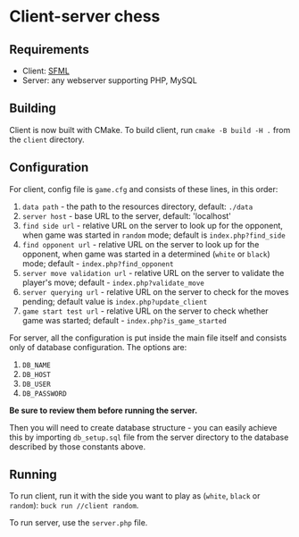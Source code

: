 # Client-server chess

## Requirements

* Client: [SFML](https://www.sfml-dev.org/)
* Server: any webserver supporting PHP, MySQL

## Building

Client is now built with CMake.
To build client, run `cmake -B build -H .` from the `client` directory.

## Configuration

For client, config file is `game.cfg` and consists of these lines, in this order:

1. `data path` - the path to the resources directory, default: `./data`
2. `server host` - base URL to the server, default: 'localhost'
3. `find side url` - relative URL on the server to look up for the opponent, when game was started in `random` mode; default is `index.php?find_side`
4. `find opponent url` - relative URL on the server to look up for the opponent, when game was started in a determined (`white` or `black`) mode; default - `index.php?find_opponent`
5. `server move validation url` - relative URL on the server to validate the player's move; default - `index.php?validate_move`
6. `server querying url` - relative URL on the server to check for the moves pending; default value is `index.php?update_client`
7. `game start test url` - relative URL on the server to check whether game was started; default - `index.php?is_game_started`

For server, all the configuration is put inside the main file itself and consists only of database configuration. The options are:

1. `DB_NAME`
2. `DB_HOST`
3. `DB_USER`
4. `DB_PASSWORD`

**Be sure to review them before running the server.**

Then you will need to create database structure - you can easily achieve this by importing `db_setup.sql` file from the server directory to the database described by those constants above.

## Running

To run client, run it with the side you want to play as (`white`, `black` or `random`): `buck run //client random`.

To run server, use the `server.php` file.
